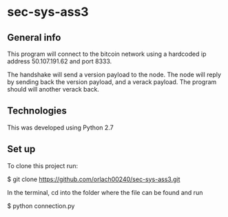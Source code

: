 # sec-sys-ass3

## General info 

This program will connect to the bitcoin network using a hardcoded ip address 50.107.191.62 and port 8333. 

The handshake will send a version payload to the node. The node will reply by sending back the version payload, and a verack payload. The program should will another verack back. 

## Technologies 

This was developed using Python 2.7

## Set up 

To clone this project run: 

$ git clone https://github.com/orlach00240/sec-sys-ass3.git 

In the terminal, cd into the folder where the file can be found and run

$ python connection.py


